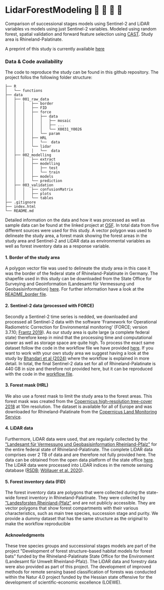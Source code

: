 # LidarForestModeling :evergreen_tree: :deciduous_tree:	:evergreen_tree: :deciduous_tree:	


Comparison of successional stages models using Sentinel-2 and LiDAR variables vs models using just Sentinel-2 variables. Modeled using random forest, spatial validation and forward feature selection using [CAST](https://hannameyer.github.io/CAST/). Study area is Rhineland-Palatinate.

A preprint of this study is currently available [here](https://osf.io/preprints/osf/nqfvh)

### Data & Code availability
The code to reproduce the study can be found in this github repository. The project follos the following folder structure:

```
├── R
│   └── functions
├── data
│   ├── 001_raw_data
│   │   │   ├── border
│   │   │   ├── FID
│   │   │   ├── force
│   │   │   │   ├── data
│   │   │   │   │   ├── mosaic
│   │   │   │   │   ├── ...
│   │   │   │   │   └── X0031_Y0026
│   │   │   │   └── param
│   │   │   ├── HRL
│   │   │   │   └──  data
│   │   │   └── lidar
│   │   │   │   └──  data
│   ├── 002_modelling
│   │   │   ├── extract
│   │   │   ├── modelling
│   │   │   │   ├── test
│   │   │   │   └── train
│   │   │   ├── models
│   │   │   └── prediction
│   ├── 003_validation
│   │   │   ├── confusionMatrix
│   │   │   ├── plots
│   │   │   └── tables
├── .gitignore
├── index.html
└── README.md
```

Detailed information on the data and how it was processed as well as sample data can be found at the linked project at [OSF](https://osf.io/cek5j/). In total data from five different sources were used for this study. A vector polygon was used to delineate the study area, a forest mask showing the forest areas in the study area and Sentinel-2 and LiDAR data as environmental variables as well as forest inventory data as a response variable.

#### 1. Border of the study area
A polygon vector file was used to delineate the study area in this case it was the border of the federal state of Rhineland-Palatinate in Germany. The shapefile used in this study can be downloaded from the State Office for Surveying and Geoinformation (Landesamt für Vermessung und Geobasisinformation) [here](http://geo5.service24.rlp.de/wfs/verwaltungsgrenzen_rp.fcgi?&request=GetFeature&TYPENAME=landesgrenze_rlp&VERSION=1.1.0&SERVICE=WFS&OUTPUTFORMAT=SHAPEZIP). For further information have a look at the [README_border file](data/001_raw_data/border/README_border.txt).

#### 2. Sentinel-2 data (processed with FORCE)
Secondly a Sentinel-2 time series is nedded, we downloaded and processed all Sentinel-2 data with the software 'Framework for Operational Radiometric Correction for Environmental monitoring' (FORCE; version 3.7.10; [Frantz 2019](https://doi.org/10.3390/rs11091124)). As our study area is quite large (a complete federal state) therefore keep in mind that the processing time and computational power as well as storage space are quite high. To process the exact same dataset follow the code in the workflow file we have provided [here](data/001_raw_data/force/FORCE_workflow). If you want to work with your own study area we suggest having a look at the study by [Bhandari et al (2024)](https://doi.org/10.1038/s41597-024-03283-3) where the workflow is explained in more detail. In total, the final Sentinel-2 data set for all of Rhineland-Palatinate is 440 GB in size and therefore not provided here, but it can be reproduced with the code in the [workflow file](data/001_raw_data/force/FORCE_workflow).

#### 3. Forest mask (HRL)
We also use a forest mask to limit the study area to the forest areas. This forest mask was created from the [Copernicus high-resolution tree-cover 2018](https://land.copernicus.eu/en/products/high-resolution-layer-forest-type/forest-type-2018?tab=metadata) at 10m resolution. The dataset is available for all of Europe and was downloaded for Rhineland-Palatinate from the [Copernicus Land Monitoring Service](https://land.copernicus.eu/en).

#### 4. LiDAR data
Furthermore, LiDAR data were used, that are regularly collected by the ["Landesamt für Vermessung und Geobasisinformation Rheinland-Pfalz"](https://lvermgeo.rlp.de/) for the entire federal state of Rhineland-Palatinate. The complete LiDAR data comprises over 2 TB of data and are therefore not fully provided here. The data can be obtained from  the open data platform of the state office [here](https://geoshop.rlp.de/digitale_gelaendemodelle/laserpunkte_gelaende_lpg.html). The LiDAR data were processed into LiDAR indices in the remote sensing database ([RSDB](https://environmentalinformatics-marburg.github.io/rsdb); [Wöllauer et al. 2020](https://doi.org/10.1111/ecog.05266)).

#### 5. Forest inventory data (FID)
The forest inventory data are polygons that were collected during the state-wide forest inventory in Rhineland-Palatinate. They were collected by ["Landesforsten Rheinland-Pfalz"](https://www.wald.rlp.de/) and are not publicly accessible. They are vector polygons that show forest compartments with their various characteristics, such as main tree species, succession stage and purity. We provide a dummy dataset that has the same structure as the original to make the workflow reproducible

#### Acknowledgments
These tree species groups and successional stages models are part of the project "Development of forest structure-based habitat models for forest bats" funded by the Rhineland-Palatinate State Office for the Environment (Landesamt für Umwelt Rheinland-Pfalz). The LiDAR data and forestry data were also provided as part of this project. The development of improved methods for remote sensing based classification of forests was conducted within the Natur 4.0 project funded by the Hessian state offensive for the development of scientific-economic excellence (LOEWE).
